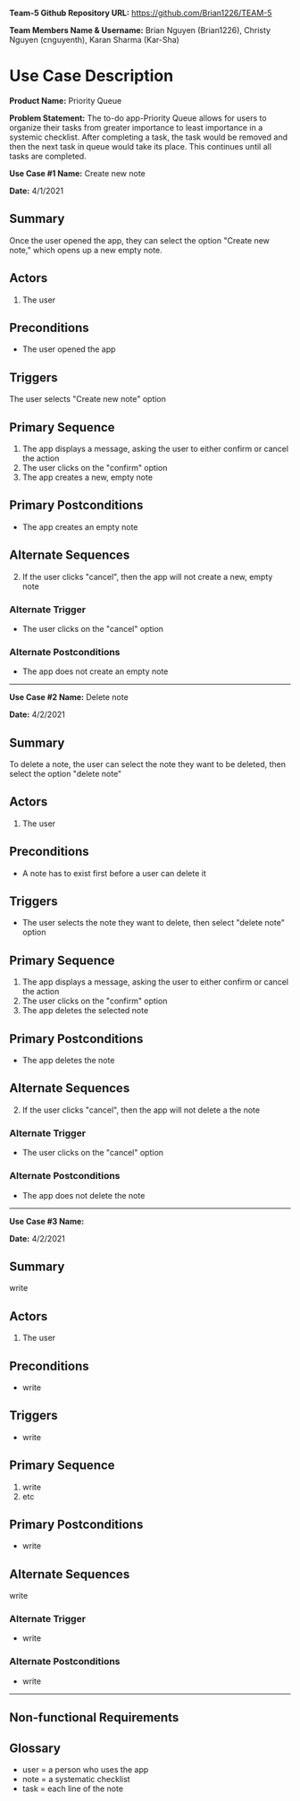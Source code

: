 **Team-5 Github Repository URL:** https://github.com/Brian1226/TEAM-5

**Team Members Name & Username:** Brian Nguyen (Brian1226), Christy Nguyen (cnguyenth), Karan Sharma (Kar-Sha)



# Use Case Description

**Product Name:** Priority Queue

**Problem Statement:** The to-do app-Priority Queue allows for users to organize their tasks from greater importance to least importance in a systemic checklist. After completing a task, the task would be removed and then the next task in queue would take its place. This continues until all tasks are completed.



**Use Case #1 Name:** Create new note

**Date:** 4/1/2021

 
## Summary

Once the user opened the app, they can select the option "Create new note," which opens up a new empty note.

 
## Actors

1. The user


## Preconditions

* The user opened the app

 
## Triggers

The user selects "Create new note" option

 
## Primary Sequence

1. The app displays a message, asking the user to either confirm or cancel the action
2. The user clicks on the "confirm" option
3. The app creates a new, empty note


## Primary Postconditions

* The app creates an empty note


## Alternate Sequences

2. If the user clicks "cancel", then the app will not create a new, empty note

 
### Alternate Trigger

* The user clicks on the "cancel" option


### Alternate Postconditions

* The app does not create an empty note


***


**Use Case #2 Name:** Delete note

**Date:** 4/2/2021

 
## Summary

To delete a note, the user can select the note they want to be deleted, then select the option "delete note" 

 
## Actors

1. The user


## Preconditions

* A note has to exist first before a user can delete it

 
## Triggers

* The user selects the note they want to delete, then select "delete note" option

 
## Primary Sequence

1. The app displays a message, asking the user to either confirm or cancel the action
2. The user clicks on the "confirm" option
3. The app deletes the selected note


## Primary Postconditions

* The app deletes the note


## Alternate Sequences

2. If the user clicks "cancel", then the app will not delete a the note

 
### Alternate Trigger

* The user clicks on the "cancel" option


### Alternate Postconditions

* The app does not delete the note
 
 
***


**Use Case #3 Name:** 

**Date:** 4/2/2021

 
## Summary

write 

 
## Actors

1. The user


## Preconditions

* write

 
## Triggers

* write

 
## Primary Sequence

1. write
2. etc


## Primary Postconditions

* write


## Alternate Sequences

write

 
### Alternate Trigger

* write


### Alternate Postconditions

* write


***
 
 
## Non-functional Requirements

 
## Glossary
* user = a person who uses the app
* note = a systematic checklist
* task = each line of the note
